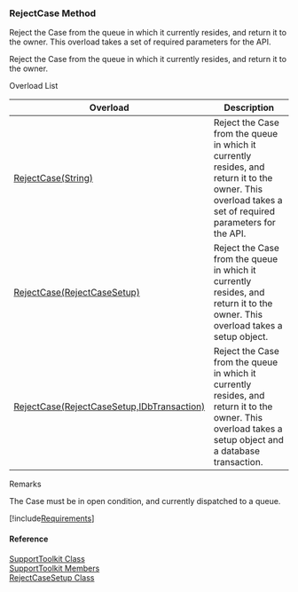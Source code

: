 ﻿### RejectCase Method

Reject the Case from the queue in which it currently resides, and return it to the owner. This overload takes a set of required parameters for the API.

Reject the Case from the queue in which it currently resides, and return it to the owner.

Overload List

| Overload | Description |
| --- | --- |
| [RejectCase(String)](FChoice.Toolkits.Clarify~FChoice.Toolkits.Clarify.Support.SupportToolkit~RejectCase(String).md) | Reject the Case from the queue in which it currently resides, and return it to the owner. This overload takes a set of required parameters for the API.   |
| [RejectCase(RejectCaseSetup)](FChoice.Toolkits.Clarify~FChoice.Toolkits.Clarify.Support.SupportToolkit~RejectCase(RejectCaseSetup).md) | Reject the Case from the queue in which it currently resides, and return it to the owner. This overload takes a setup object.   |
| [RejectCase(RejectCaseSetup,IDbTransaction)](FChoice.Toolkits.Clarify~FChoice.Toolkits.Clarify.Support.SupportToolkit~RejectCase(RejectCaseSetup,IDbTransaction).md) | Reject the Case from the queue in which it currently resides, and return it to the owner. This overload takes a setup object and a database transaction.   |

Remarks

The Case must be in open condition, and currently dispatched to a queue.

[!include[Requirements](../partials/requirements.md)]



#### Reference

[SupportToolkit Class](FChoice.Toolkits.Clarify~FChoice.Toolkits.Clarify.Support.SupportToolkit.md)  
[SupportToolkit Members](FChoice.Toolkits.Clarify~FChoice.Toolkits.Clarify.Support.SupportToolkit_members.md)  
[RejectCaseSetup Class](FChoice.Toolkits.Clarify~FChoice.Toolkits.Clarify.Support.RejectCaseSetup.md)